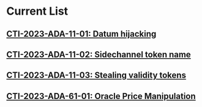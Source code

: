# Current List 

## [CTI-2023-ADA-11-01: Datum hijacking](./Vulnerabilities/CTI-2023-ADA-11-01.md)

## [CTI-2023-ADA-11-02: Sidechannel token name](./Vulnerabilities/CTI-2023-ADA-11-02.md)

## [CTI-2023-ADA-11-03: Stealing validity tokens](./Vulnerabilities/CTI-2023-ADA-11-03.md)

## [CTI-2023-ADA-61-01: Oracle Price Manipulation](./Vulnerabilities/CTI-2023-ADA-61-01.md)
